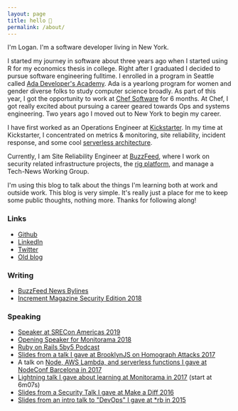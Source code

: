 ```yaml
---
layout: page
title: hello 👋
permalink: /about/
---
```


I'm Logan. I'm a software developer living in New York.

I started my journey in software about three years ago when I started using R for my economics thesis in college. Right after I graduated I decided to pursue software engineering fulltime. I enrolled in a program in Seattle called [Ada Developer's Academy](https://adadevelopersacademy.org/). Ada is a yearlong program for women and gender diverse folks to study computer science broadly. As part of this year, I got the opportunity to work at [Chef Software](https://www.chef.io/) for 6 months. At Chef, I got really excited about pursuing a career geared towards Ops and systems engineering. Two years ago I moved out to New York to begin my career.

I have first worked as an Operations Engineer at [Kickstarter](www.kickstarter.com). In my time at Kickstarter, I concentrated on metrics & monitoring, site reliability, incident response, and some cool [serverless architecture](https://kickstarter.engineering/leveraging-functional-programming-aws-lambda-to-drive-chatops-4b269558d3fb).

Currently, I am Site Reliability Engineer at [BuzzFeed](https://www.buzzfeed.com), where I work on security related infrastructure projects, the [rig platform](https://tech.buzzfeed.com/deploy-with-haste-the-story-of-rig-ca9a58b5719a?gi=a7b7468a629d), and manage a Tech-News Working Group.

I'm using this blog to talk about the things I'm learning both at work and outside work. This blog is very simple. It's really just a place for me to keep some public thoughts, nothing more. Thanks for following along!

### Links

* [Github](https://github.com/loganmeetsworld)
* [LinkedIn](https://www.linkedin.com/in/mcdonaldlogan/)
* [Twitter](https://twitter.com/_loganmcdonald)
* [Old blog](https://loganmcdonald.me)

### Writing

* [BuzzFeed News Bylines](https://www.buzzfeednews.com/author/loganmcdonald)
* [Increment Magazine Security Edition 2018](https://increment.com/security/open-sourcing-buzzfeeds-single-sign-on-process/)

### Speaking

* [Speaker at SRECon Americas 2019](https://www.usenix.org/conference/srecon19americas/presentation/mcdonald)
* [Opening Speaker for Monitorama 2018](https://vimeo.com/274821071)
* [Ruby on Rails 5by5 Podcast](https://5by5.tv/rubyonrails/241)
* [Slides from a talk I gave at BrooklynJS on Homograph  Attacks 2017](https://github.com/loganmeetsworld/homographs-talk)
* A talk on [Node, AWS Lambda, and serverless functions I gave at NodeConf Barcelona in 2017](https://opbeat.com/community/posts/using-node-in-a-serverless-world-by-logan-mcdonald/)
* [Lightning talk I gave about learning at Monitorama in 2017](https://vimeo.com/221064922) (start at 6m07s)
* [Slides from a Security Talk I gave at Make a Diff 2016](https://gist.github.com/loganmeetsworld/b9e2931e6b2a9aabe5e85e9f6cdac882)
* [Slides from an intro talk to "DevOps" I gave at *rb in 2015](https://gist.github.com/loganmeetsworld/941ea9c6f7a63646b3ccd91acaabe6e0)
